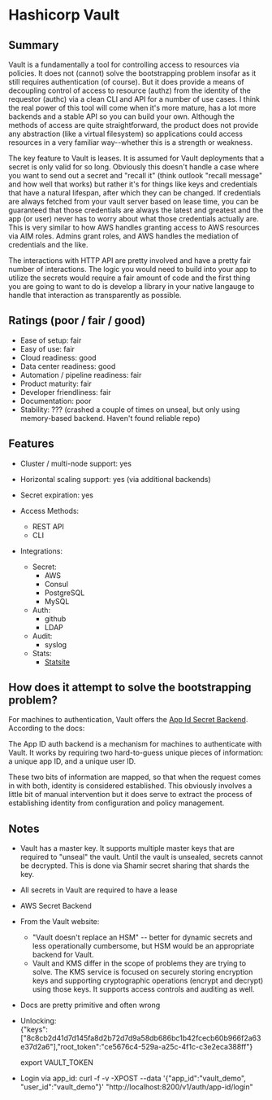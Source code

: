 # Hashicorp Vault

## Summary
Vault is a fundamentally a tool for controlling access to resources via policies. It does not (cannot) solve the bootstrapping problem insofar as it still requires authentication (of course). But it does provide a means of decoupling control of access to resource (authz) from the identity of the requestor (authc) via a clean CLI and API for a number of use cases. I think the real power of this tool will come when it's more mature, has a lot more backends and a stable API so you can build your own. Although the methods of access are quite straightforward, the product does not provide any abstraction (like a virtual filesystem) so applications could access resources in a very familiar way--whether this is a strength or weakness.

The key feature to Vault is leases. It is assumed for Vault deployments that a secret is only valid for so long. Obviously this doesn't handle a case where you want to send out a secret and "recall it" (think outlook "recall message" and how well that works) but rather it's for things like keys and credentials that have a natural lifespan, after which they can be changed. If credentials are always fetched from your vault server based on lease time, you can be guaranteed that those credentials are always the latest and greatest and the app (or user) never has to worry about what those credentials actually are. This is very similar to how AWS handles granting access to AWS resources via AIM roles. Admins grant roles, and AWS handles the mediation of credentials and the like.

The interactions with HTTP API are pretty involved and have a pretty fair number of interactions. The logic you would need to build into your app to utilize the secrets would require a fair amount of code and the first thing you are going to want to do is develop a library in your native langauge to handle that interaction as transparently as possible.

## Ratings (poor / fair / good)
- Ease of setup: fair
- Easy of use: fair
- Cloud readiness: good
- Data center readiness: good
- Automation / pipeline readiness: fair
- Product maturity: fair
- Developer friendliness: fair
- Documentation: poor
- Stability: ??? (crashed a couple of times on unseal, but only using memory-based backend. Haven't found reliable repo)

## Features
- Cluster / multi-node support: yes
- Horizontal scaling support: yes (via additional backends)
- Secret expiration: yes

- Access Methods:
  - REST API
  - CLI
- Integrations:
  - Secret:
    - AWS
    - Consul
    - PostgreSQL
    - MySQL
  - Auth:
    - github
    - LDAP
  - Audit:
    - syslog
  - Stats:
    - [Statsite](https://github.com/armon/statsite)

## How does it attempt to solve the bootstrapping problem?
For machines to authentication, Vault offers the [App Id Secret Backend](https://www.vaultproject.io/docs/auth/app-id.html). According to the docs:

  The App ID auth backend is a mechanism for machines to authenticate with Vault. It works by requiring two hard-to-guess unique pieces of information: a unique app ID, and a unique user ID.

These two bits of information are mapped, so that when the request comes in with both, identity is considered established. This obviously involves a little bit of manual intervention but it does serve to extract the process of establishing identity from configuration and policy management.

## Notes
- Vault has a master key. It supports multiple master keys that are required to "unseal" the vault. Until the vault is unsealed, secrets cannot be decrypted. This is done via Shamir secret sharing that shards the key.
- All secrets in Vault are required to have a lease
- AWS Secret Backend
- From the Vault website:
  - "Vault doesn't replace an HSM" -- better for dynamic secrets and less operationally cumbersome, but HSM would be an appropriate backend for Vault.
  - Vault and KMS differ in the scope of problems they are trying to solve. The KMS service is focused on securely storing encryption keys and supporting cryptographic operations (encrypt and decrypt) using those keys. It supports access controls and auditing as well.
- Docs are pretty primitive and often wrong
- Unlocking:  
  {"keys":["8c8cb2d41d7d145fa8d2b72d7d9a58db686bc1b42fcecb60b966f2a63e37d2a6"],"root_token":"ce5676c4-529a-a25c-4f1c-c3e2eca388ff"}

  export VAULT_TOKEN

- Login via app_id:
  curl -f -v -XPOST --data '{"app_id":"vault_demo", "user_id":"vault_demo"}' "http://localhost:8200/v1/auth/app-id/login"
